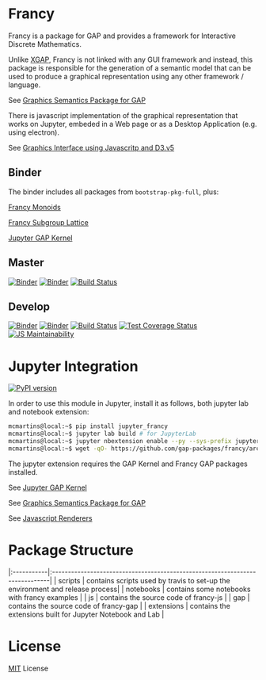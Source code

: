 # Francy

Francy is a package for GAP and provides a framework for Interactive Discrete Mathematics.

Unlike [XGAP](https://github.com/gap-packages/xgap), Francy is not linked with any GUI framework and instead, 
this package is responsible for the generation of a semantic model that can be used to produce a graphical representation using any other framework / language.

See [Graphics Semantics Package for GAP](/gap)

There is javascript implementation of the graphical representation that works on Jupyter, embeded in a Web page or as a Desktop Application (e.g. using electron).

See [Graphics Interface using Javascritp and D3.v5](/js)

## Binder 

The binder includes all packages from `bootstrap-pkg-full`, plus:

[Francy Monoids](https://github.com/gap-packages/FrancyMonoids)

[Francy Subgroup Lattice](https://github.com/mcmartins/subgroup-lattice)

[Jupyter GAP Kernel](https://github.com/gap-packages/JupyterKernel)

## Master

[![Binder](https://mybinder.org/badge.svg)](https://mybinder.org/v2/gh/gap-packages/francy/master)
[![Binder](https://mybinder.org/badge.svg)](https://mybinder.org/v2/gh/gap-packages/francy/master?urlpath=lab)
[![Build Status](https://travis-ci.org/mcmartins/francy.svg?branch=master)](https://travis-ci.org/gap-packages/francy)

## Develop

[![Binder](https://mybinder.org/badge.svg)](https://mybinder.org/v2/gh/gap-packages/francy/develop)
[![Binder](https://mybinder.org/badge.svg)](https://mybinder.org/v2/gh/gap-packages/francy/develop?urlpath=lab)
[![Build Status](https://travis-ci.org/gap-packages/francy.svg?branch=develop)](https://travis-ci.org/gap-packages/francy)
[![Test Coverage Status](https://codecov.io/gh/gap-packages/francy/branch/develop/graph/badge.svg)](https://codecov.io/gh/gap-packages/francy)
[![JS Maintainability](https://api.codeclimate.com/v1/badges/db52d89d90ab0d7e6fd4/maintainability)](https://codeclimate.com/github/gap-packages/francy/maintainability)

# Jupyter Integration

[![PyPI version](https://badge.fury.io/py/jupyter-francy.svg)](https://badge.fury.io/py/jupyter-francy)

In order to use this module in Jupyter, install it as follows, both jupyter lab and notebook extension:

```bash
mcmartins@local:~$ pip install jupyter_francy
mcmartins@local:~$ jupyter lab build # for JupyterLab
mcmartins@local:~$ jupyter nbextension enable --py --sys-prefix jupyter_francy # for Notebook
mcmartins@local:~$ wget -qO- https://github.com/gap-packages/francy/archive/v0.12.0.tar.gz | tar xzf - francy-0.12.0/gap/ --strip=1 --transform 's/gap/francy/' -C /path-to-gap/pkg
```

The jupyter extension requires the GAP Kernel and Francy GAP packages installed.

See [Jupyter GAP Kernel](https://github.com/gap-packages/JupyterKernel)

See [Graphics Semantics Package for GAP](/gap)

See [Javascript Renderers](/js)

# Package Structure

|:-----------|:-----------------------------------------------------------------------------|
| scripts    | contains scripts used by travis to set-up the environment and release process|
| notebooks  | contains some notebooks with francy examples                                 |
| js         | contains the source code of francy-js                                        |
| gap        | contains the source code of francy-gap                                       |
| extensions | contains the extensions built for Jupyter Notebook and Lab                   |

# License

[MIT](LICENSE) License
